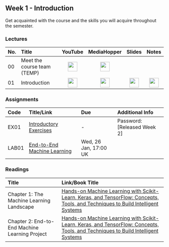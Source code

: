 ## Week 1 - Introduction
Get acquainted with the course and the skills you will acquire throughout the semester.

### Lectures

| No. | Title | YouTube | MediaHopper | Slides | Notes |
|:---|:-----|:-------:|:-----------:|:------:|:------:|
| 00   | Meet the course team (TEMP) | [<img src="https://upload.wikimedia.org/wikipedia/commons/7/75/YouTube_social_white_squircle_%282017%29.svg" width="30"/>](https://youtu.be/lX93oBGaBwQ) | [<img src="https://image.flaticon.com/icons/png/512/711/711245.png" width="30"/>](https://media.ed.ac.uk/media/IDS+-+Meet+the+course+team/1_q82gknap) |  |  |
| 01   | Introduction               | [<img src="https://upload.wikimedia.org/wikipedia/commons/7/75/YouTube_social_white_squircle_%282017%29.svg" width="30"/>](https://example.com) | [<img src="https://image.flaticon.com/icons/png/512/711/711245.png" width="30"/>](https://example.com) | [<img src="https://image.flaticon.com/icons/png/512/3497/3497154.png" width="30"/>](https://example.com) | [<img src="https://image.flaticon.com/icons/png/512/768/768818.png" width="30">](https://example.com)  |

### Assignments

| Code  | Title/Link                  | Due                   | Additional Info |
|:------------|:----------------------------|:----------------------|:----------------|
| EX01        | [Introductory Exercises](https://mlp-s2-22.github.io/exercises/week_1.html)      | - | Password: [Released Week 2]
| LAB01       | [End-to-End Machine Learning](https://nbviewer.jupyter.org/github/mlp-s2-22/w01-workshop/blob/main/week01.ipynb) | Wed, 26 Jan, 17:00 UK | |

### Readings

| Title    | Link/Book Title |
|:--------------|:------------|
| Chapter 1: The Machine Learning Landscape | [Hands-on Machine Learning with Scikit-Learn, Keras, and TensorFlow: Concepts, Tools, and Techniques to Build Intelligent Systems](https://ed.primo.exlibrisgroup.com/permalink/44UOE_INST/1viuo5v/cdi_proquest_ebookcentral_EBC4822582)|
| Chapter 2: End-to-End Machine Learning Project | [Hands-on Machine Learning with Scikit-Learn, Keras, and TensorFlow: Concepts, Tools, and Techniques to Build Intelligent Systems](https://ed.primo.exlibrisgroup.com/permalink/44UOE_INST/1viuo5v/cdi_proquest_ebookcentral_EBC4822582)|
